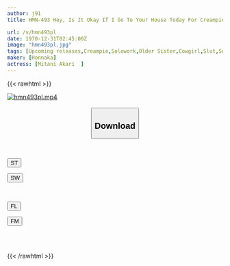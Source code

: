 ```yaml
---
author: j91
title: HMN-493 Hey, Is It Okay If I Go To Your House Today For Creampie Sex? Shuri Mitani Goes To The House Of A Masochist Man And Delivers Creampie Sex! Ejaculate Until My Balls Are Completely Dry.

url: /v/hmn493pl
date: 1970-12-31T02:45:00Z
image: "hmn493pl.jpg"
tags: [Upcoming releases,Creampie,Solowork,Older Sister,Cowgirl,Slut,Submissive Men	 ]
maker: [Honnaka]
actress: [Mitani Akari  ]
---
```



{{< rawhtml >}}

<div class="video" data-videoid="pending_link.html">
    <a href="javascript:;">
        <img src="/v/hmn493pl/hmn493pl.jpg" width="WIDTH" height="HEIGHT" alt="hmn493pl.mp4" loading="lazy">
    </a>
</div>

<script type="text/javascript" src="https://j91.asia/asset/on-demand-pend.js"></script>

<br>
  <link rel="stylesheet" href="https://j91.asia/asset/bs5.css">
  
  <center>
  <button class="btn btn-primary" type="button" data-bs-toggle="collapse" data-bs-target=".multi-collapse" aria-expanded="false" aria-controls="multiCollapseExample1 multiCollapseExample2"><h2>Download</h2></button></center>
</p>
<div class="row">
  <div class="col">
    <div class="collapse multi-collapse" id="multiCollapseExample1">
      <div class="card card-body">
	      	      <br>
<div class="buttons">  
<p><a href="https://j91.asia/pending_link.html" target="_blank"><button class="btn-hover color-3"><i class="fa fa-download"></i> ST</button></a></p>
<p><a href="https://j91.asia/pending_link.html" target="_blank"><button class="btn-hover color-2"><i class="fa fa-download"></i> SW</button></a></p></div>
    </div>
  </div>
</div>
  <div class="col">
    <div class="collapse multi-collapse" id="multiCollapseExample2">
      <div class="card card-body">
	      <br>
<div class="buttons">
<p><a href="https://j91.asia/pending_link.html" target="_blank"><button class="btn-hover color-9"><i class="fa fa-download"></i> FL</button></a></p>
<p><a href="https://j91.asia/pending_link.html" target="_blank"><button class="btn-hover color-8"><i class="fa fa-download"></i> FM</button></a></p></div>
<br><br>
      </div>
    </div>
  </div>
</div>

{{< /rawhtml >}}

